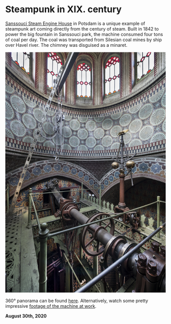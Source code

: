 # Steampunk in XIX. century

[Sanssouci Steam Engine House](https://de.wikipedia.org/wiki/Dampfmaschinenhaus_f%C3%BCr_Sanssouci) in Potsdam is a unique example of steampunk art coming directly from the century of steam. Built in 1842 to power the big fountain in Sanssouci park, the machine consumed four tons of coal per day. The coal was transported from Silesian coal mines by ship over Havel river. The chimney was disguised as a minaret.

<img class="small" src="dampfmachine.png"/>

360° panorama can be found [here](https://www.spsg.de/schloesser-gaerten/objekt/dampfmaschinenhaus-moschee). Alternatively, watch some pretty impressive [footage of the machine at work](https://youtu.be/SdvqR-YI7TM?t=3450).

**August 30th, 2020**
